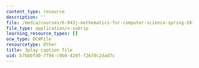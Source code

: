 ```yaml
---
content_type: resource
description: ''
file: /media/courses/6-042j-mathematics-for-computer-science-spring-2015/b7bbbfd07f94c9b0420ff2670c2dad7c_juGgfHsO-xM.srt
file_type: application/x-subrip
learning_resource_types: []
ocw_type: OCWFile
resourcetype: Other
title: 3play caption file
uid: b7bbbfd0-7f94-c9b0-420f-f2670c2dad7c
---
```

